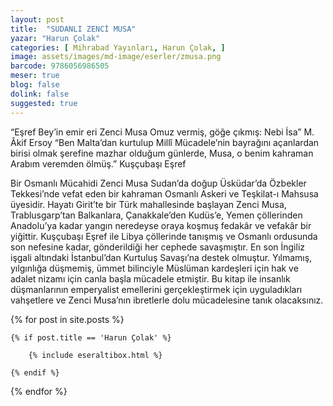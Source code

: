 ```yaml
---
layout: post
title:  "SUDANLI ZENCİ MUSA"
yazar: "Harun Çolak"
categories: [ Mihrabad Yayınları, Harun Çolak, ]
image: assets/images/md-image/eserler/zmusa.png
barcode: 9786056986505
meser: true
blog: false
dolink: false
suggested: true
---
```


“Eşref Bey’in emir eri Zenci Musa
Omuz vermiş, göğe çıkmış: Nebi İsa”
M. Âkif Ersoy
“Ben Malta’dan kurtulup Millî
Mücadele’nin bayrağını açanlardan birisi
olmak şerefine mazhar olduğum günlerde,
Musa, o benim kahraman Arabım
veremden ölmüş.”
Kuşçubaşı Eşref

Bir Osmanlı Mücahidi Zenci Musa
Sudan’da doğup Üsküdar’da Özbekler Tekkesi’nde vefat eden bir kahraman Osmanlı Askeri ve Teşkilat-ı Mahsusa üyesidir. Hayatı Girit’te bir Türk mahallesinde başlayan Zenci Musa, Trablusgarp’tan Balkanlara, Çanakkale’den Kudüs’e, Yemen çöllerinden Anadolu’ya kadar yangın neredeyse oraya koşmuş fedakâr ve vefakâr bir yiğittir. Kuşçubaşı Eşref ile Libya çöllerinde tanışmış ve Osmanlı ordusunda son nefesine kadar, gönderildiği her cephede savaşmıştır. En son İngiliz işgali altındaki İstanbul’dan Kurtuluş Savaşı’na destek olmuştur. Yılmamış, yılgınlığa düşmemiş, ümmet bilinciyle Müslüman kardeşleri için hak ve adalet nizamı için canla başla mücadele etmiştir. Bu kitap ile insanlık düşmanlarının emperyalist emellerini gerçekleştirmek için uyguladıkları vahşetlere ve Zenci Musa’nın ibretlerle dolu mücadelesine tanık olacaksınız.



{% for post in site.posts %}

    {% if post.title == 'Harun Çolak' %}

        {% include eseraltibox.html %}

    {% endif %}

{% endfor %}
